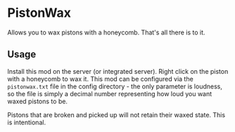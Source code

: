 # PistonWax

Allows you to wax pistons with a honeycomb.  That's all there is to it.

## Usage

Install this mod on the server (or integrated server).
Right click on the piston with a honeycomb to wax it.
This mod can be configured via the `pistonwax.txt` file in the config directory - the only parameter is loudness, so the file is simply a decimal number representing how loud you want waxed pistons to be.

Pistons that are broken and picked up will not retain their waxed state.  This is intentional.